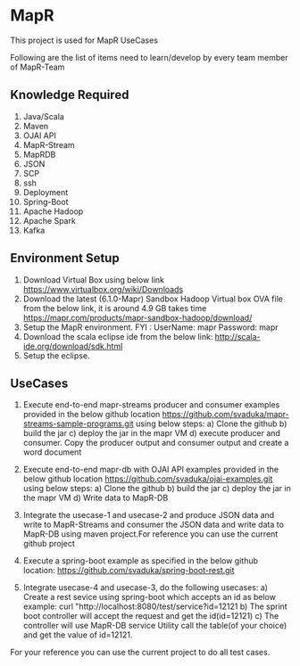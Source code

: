 # MapR
This project is used for MapR UseCases

Following are the list of items need to learn/develop by every team member of MapR-Team

## Knowledge Required

1) Java/Scala
2) Maven
3) OJAI API
4) MapR-Stream
5) MapRDB
6) JSON
7) SCP
8) ssh
9) Deployment
10) Spring-Boot
11) Apache Hadoop
12) Apache Spark
13) Kafka

## Environment Setup

1) Download Virtual Box using below link
  https://www.virtualbox.org/wiki/Downloads
2) Download the latest (6.1.0-Mapr) Sandbox Hadoop Virtual box OVA file from the below link, it is around 4.9 GB takes time
https://mapr.com/products/mapr-sandbox-hadoop/download/
3) Setup the MapR environment. FYI : UserName: mapr Password: mapr
4) Download the scala eclipse ide from the below link: http://scala-ide.org/download/sdk.html
5) Setup the eclipse.

## UseCases

1) Execute end-to-end mapr-streams producer and consumer examples provided in the below github location https://github.com/svaduka/mapr-streams-sample-programs.git
using below steps:
    a) Clone the github 
    b) build the jar
    c) deploy the jar in the mapr VM
    d) execute producer and consumer. Copy the producer output and consumer output and create a word document
2) Execute end-to-end mapr-db with OJAI API examples provided in the below github location https://github.com/svaduka/ojai-examples.git
using below steps:
    a) Clone the github 
    b) build the jar
    c) deploy the jar in the mapr VM
    d) Write data to MapR-DB
    
3) Integrate the usecase-1 and usecase-2 and produce JSON data and write to MapR-Streams and consumer the JSON data and write data to MapR-DB using maven project.For reference you can use the current github project
4) Execute a spring-boot example as specified in the below github location: https://github.com/svaduka/spring-boot-rest.git
5) Integrate usecase-4 and usecase-3, do the following usecases:
    a) Create a rest sevice using spring-boot which accepts an id as below
          example: curl "http://localhost:8080/test/service?id=12121
    b) The sprint boot controller will accept the request and get the id(id=12121)
    c) The controller will use MapR-DB service Utility call the table(of your choice) and get the value of id=12121.
    
For your reference you can use the current project to do all test cases.
